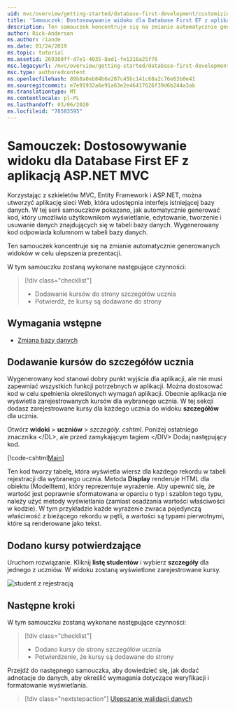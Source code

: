 ```yaml
---
uid: mvc/overview/getting-started/database-first-development/customizing-a-view
title: 'Samouczek: Dostosowywanie widoku dla Database First EF z aplikacją ASP.NET MVC'
description: Ten samouczek koncentruje się na zmianie automatycznie generowanych widoków w celu ulepszenia prezentacji.
author: Rick-Anderson
ms.author: riande
ms.date: 01/24/2019
ms.topic: tutorial
ms.assetid: 269380ff-d7e1-4035-8ad1-fe1316a25f76
msc.legacyurl: /mvc/overview/getting-started/database-first-development/customizing-a-view
msc.type: authoredcontent
ms.openlocfilehash: 89b8a0eb84b6e287c45bc141c68a2c76e63b0e41
ms.sourcegitcommit: e7e91932a6e91a63e2e46417626f39d6b244a3ab
ms.translationtype: MT
ms.contentlocale: pl-PL
ms.lasthandoff: 03/06/2020
ms.locfileid: "78583595"
---
```

# <a name="tutorial-customize-view-for-ef-database-first-with-aspnet-mvc-app"></a>Samouczek: Dostosowywanie widoku dla Database First EF z aplikacją ASP.NET MVC

Korzystając z szkieletów MVC, Entity Framework i ASP.NET, można utworzyć aplikację sieci Web, która udostępnia interfejs istniejącej bazy danych. W tej serii samouczków pokazano, jak automatycznie generować kod, który umożliwia użytkownikom wyświetlanie, edytowanie, tworzenie i usuwanie danych znajdujących się w tabeli bazy danych. Wygenerowany kod odpowiada kolumnom w tabeli bazy danych.

Ten samouczek koncentruje się na zmianie automatycznie generowanych widoków w celu ulepszenia prezentacji.

W tym samouczku zostaną wykonane następujące czynności:

> [!div class="checklist"]
> * Dodawanie kursów do strony szczegółów ucznia
> * Potwierdź, że kursy są dodawane do strony

## <a name="prerequisites"></a>Wymagania wstępne

* [Zmiana bazy danych](changing-the-database.md)

## <a name="add-courses-to-student-detail"></a>Dodawanie kursów do szczegółów ucznia

Wygenerowany kod stanowi dobry punkt wyjścia dla aplikacji, ale nie musi zapewniać wszystkich funkcji potrzebnych w aplikacji. Można dostosować kod w celu spełnienia określonych wymagań aplikacji. Obecnie aplikacja nie wyświetla zarejestrowanych kursów dla wybranego ucznia. W tej sekcji dodasz zarejestrowane kursy dla każdego ucznia do widoku **szczegółów** dla ucznia.

Otwórz **widoki** > **uczniów** > *szczegóły. cshtml*. Poniżej ostatniego znacznika &lt;/DL&gt;, ale przed zamykającym tagiem &lt;/DIV&gt; Dodaj następujący kod.

[!code-cshtml[Main](customizing-a-view/samples/sample1.cshtml)]

Ten kod tworzy tabelę, która wyświetla wiersz dla każdego rekordu w tabeli rejestracji dla wybranego ucznia. Metoda **Display** renderuje HTML dla obiektu (ModelItem), który reprezentuje wyrażenie. Aby upewnić się, że wartość jest poprawnie sformatowana w oparciu o typ i szablon tego typu, należy użyć metody wyświetlania (zamiast osadzania wartości właściwości w kodzie). W tym przykładzie każde wyrażenie zwraca pojedynczą właściwość z bieżącego rekordu w pętli, a wartości są typami pierwotnymi, które są renderowane jako tekst.

## <a name="confirm-courses-are-added"></a>Dodano kursy potwierdzające

Uruchom rozwiązanie. Kliknij **listę studentów** i wybierz **szczegóły** dla jednego z uczniów. W widoku zostaną wyświetlone zarejestrowane kursy.

![student z rejestracją](customizing-a-view/_static/image1.png)

## <a name="next-steps"></a>Następne kroki
W tym samouczku zostaną wykonane następujące czynności:

> [!div class="checklist"]
> * Dodano kursy do strony szczegółów ucznia
> * Potwierdzenie, że kursy są dodawane do strony

Przejdź do następnego samouczka, aby dowiedzieć się, jak dodać adnotacje do danych, aby określić wymagania dotyczące weryfikacji i formatowanie wyświetlania.
> [!div class="nextstepaction"]
> [Ulepszanie walidacji danych](enhancing-data-validation.md)
